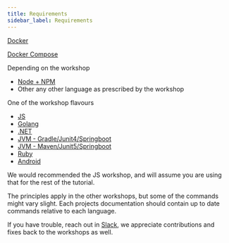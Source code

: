 ```yaml
---
title: Requirements
sidebar_label: Requirements
---
```


[Docker](https://www.docker.com)

[Docker Compose](https://docs.docker.com/compose/install/)


Depending on the workshop

- [Node + NPM](https://nodejs.org/en/)
- Other any other language as prescribed by the workshop

One of the workshop flavours

* [JS](https://github.com/pact-foundation/pact-workshop-js)
* [Golang](https://github.com/pact-foundation/pact-workshop-go)
* [.NET](https://github.com/pactflow/pact-workshop-dotnet-core-v1)
* [JVM - Gradle/Junit4/Springboot](https://github.com/pact-foundation/pact-workshop-jvm-spring)
* [JVM - Maven/Junit5/Springboot](https://github.com/pact-foundation/pact-workshop-Maven-Springboot-JUnit5)
* [Ruby](https://github.com/DiUS/pact-workshop-ruby-v2)
* [Android](https://github.com/DiUS/pact-workshop-android)

We would recommended the JS workshop, and will assume you are using that for the rest of the tutorial.

The principles apply in the other workshops, but some of the commands might vary slight. Each projects documentation
should contain up to date commands relative to each language.

If you have trouble, reach out in [Slack](https://slack.pact.io), we appreciate contributions and fixes back
to the workshops as well.